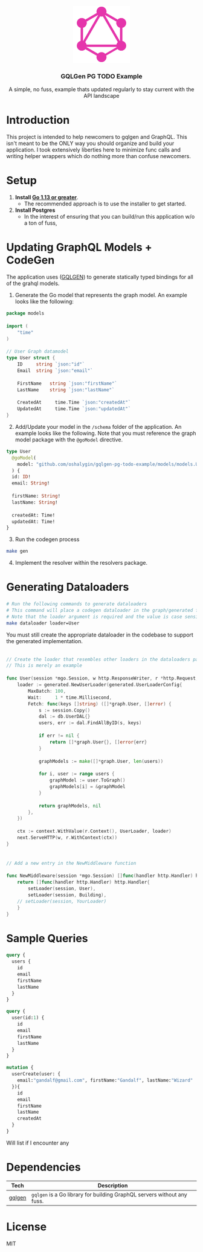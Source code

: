 <p align="center">
  <img alt="Application Logo" src="docs/logo.png" height="150" width="150" />
  <h3 align="center">GQLGen PG TODO Example</h3>
  <p align="center">A simple, no fuss, example thats updated regularly to stay current with the API landscape</p>
</p>

# Introduction

This project is intended to help newcomers to gqlgen and GraphQL. This isn't meant to be the ONLY way you should organize and build your application. I took extensively liberties here to minimize func calls and writing helper wrappers which do nothing more than confuse newcomers.

# Setup

1. **Install [Go 1.13 or greater](https://dl.google.com/go/go1.13.darwin-amd64.pkg)**.
   - The recommended approach is to use the installer to get started.
2. **Install Postgres**
   - In the interest of ensuring that you can build/run this application w/o a ton of fuss, 

# Updating GraphQL Models + CodeGen

The application uses ([GQLGEN](https://gqlgen.com)) to generate statically typed bindings for all of the grahql models.

1. Generate the Go model that represents the graph model. An example looks like the following:

```go
package models

import (
	"time"
)

// User Graph datamodel
type User struct {
	ID     string `json:"id"`
	Email  string `json:"email"`

	FirstName   string `json:"firstName"`
	LastName    string `json:"lastName"`

	CreatedAt     time.Time `json:"createdAt"`
	UpdatedAt     time.Time `json:"updatedAt"`
}

```

2. Add/Update your model in the `/schema` folder of the application. An example looks like the following. Note that you must reference the graph model package with the `@goModel` directive.

```graphql
type User
  @goModel(
    model: "github.com/oshalygin/gqlgen-pg-todo-example/models/models.User"
  ) {
  id: ID!
  email: String!

  firstName: String!
  lastName: String!

  createdAt: Time!
  updatedAt: Time!
}
```

3. Run the codegen process

```bash
make gen
```

4. Implement the resolver within the resolvers package.

# Generating Dataloaders

```bash
# Run the following commands to generate dataloaders
# This command will place a codegen dataloader in the graph/generated folder
# Note that the loader argument is required and the value is case sensitive
make dataloader loader=User
```

You must still create the appropriate dataloader in the codebase to support
the generated implementation.

```go

// Create the loader that resembles other loaders in the dataloaders package
// This is merely an example

func User(session *mgo.Session, w http.ResponseWriter, r *http.Request, next http.Handler) {
	loader := generated.NewUserLoader(generated.UserLoaderConfig{
		MaxBatch: 100,
		Wait:     1 * time.Millisecond,
		Fetch: func(keys []string) ([]*graph.User, []error) {
			s := session.Copy()
			dal := db.UserDAL{}
			users, err := dal.FindAllByID(s, keys)

			if err != nil {
				return []*graph.User{}, []error{err}
			}

			graphModels := make([]*graph.User, len(users))

			for i, user := range users {
				graphModel := user.ToGraph()
				graphModels[i] = &graphModel
			}

			return graphModels, nil
		},
	})

	ctx := context.WithValue(r.Context(), UserLoader, loader)
	next.ServeHTTP(w, r.WithContext(ctx))
}


// Add a new entry in the NewMiddleware function

func NewMiddleware(session *mgo.Session) []func(handler http.Handler) http.Handler {
	return []func(handler http.Handler) http.Handler{
		setLoader(session, User),
		setLoader(session, Building),
    // setLoader(session, YourLoader)
	}
}

```

# Sample Queries 

```graphql
query {
  users {
    id
    email
    firstName
    lastName
  }
}
```

```graphql
query {
  user(id:1) {
    id
    email
    firstName
    lastName
  }
}
```

```graphql
mutation {
  userCreate(user: {
    email:"gandalf@gmail.com", firstName:"Gandalf", lastName:"Wizard"
  }){
    id
    email
    firstName
    lastName
    createdAt
  }
}
```

Will list if I encounter any

# Dependencies

| **Tech**                                      | **Description**                                                         |
| --------------------------------------------- | ----------------------------------------------------------------------- |
| [gqlgen](https://github.com/99designs/gqlgen) | `gqlgen` is a Go library for building GraphQL servers without any fuss. |

# License

MIT
